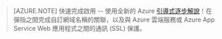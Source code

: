 ﻿
> [AZURE.NOTE]
> 快速完成啟用 -- 使用全新的 Azure [引導式逐步解說](http://support.microsoft.com/kb/2990804)！在彈指之間完成自訂網域名稱的關聯，以及與 Azure 雲端服務或 Azure App Service Web 應用程式之間的通訊 (SSL) 保護。

<!--HONumber=49-->
